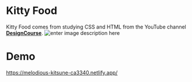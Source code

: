 # Kitty Food
Kitty Food comes from studying CSS and HTML from the YouTube channel **[DesignCourse](https://youtu.be/MBlkKE0GYGg?si=Op68OFkoD6uQWboV)**.
![enter image description here](https://scontent.xx.fbcdn.net/v/t1.15752-9/420962246_797527895541541_2966791815105699992_n.png?stp=dst-png_s403x403&_nc_cat=105&cb=99be929b-8d691acd&ccb=1-7&_nc_sid=510075&_nc_eui2=AeFjuUnYty-hNDxoK0cXTQko-Mk8SI4D2cj4yTxIjgPZyGftJOW_iHNIuyTdMVdHO7JJM7ErUPO081KqeLUiuJBe&_nc_ohc=o-Ki0NcndscAX-mnnu_&_nc_ad=z-m&_nc_cid=0&_nc_ht=scontent.xx&oh=03_AdRZLsWsC-m4SvOIGKktdtped4rInqfWSg30A1xGL8Criw&oe=65E72124)


# Demo
https://melodious-kitsune-ca3340.netlify.app/


